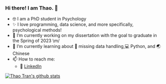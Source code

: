 ### Hi there! I am Thao. 👋

- :nerd_face: I am a PhD student in Psychology
- :sparkles: I love programming, data science, and more specifically, psychological methods!
- :tada: I’m currently working on my dissertation with the goal to graduate in the Spring of 2023 \m/
- 🌱 I’m currently learning about :open_file_folder: missing data handling,:computer: Python, and :earth_asia: Chinese
- 📫 How to reach me: 
  - :office: [LinkedIn](https://www.linkedin.com/in/thaotrann/)


[![Thao Tran's github stats](https://github-readme-stats.vercel.app/api?username=ttrann202&count_private=true&show_icons=true&theme=radical&hide_rank=false)](https://github.com/anuraghazra/github-readme-stats)
